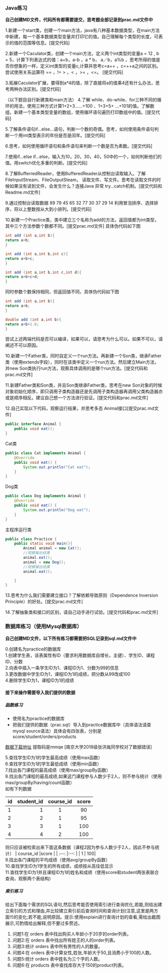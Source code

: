 ### Java练习
**自己创建MD文件，代码所有都需要提交，思考题全部记录到prac.md文件中**

1.新建一个start类，创建一个main方法，java有八种基本数据类型，在main方法中新建，每一个基本数据类型变量并打印它的值。自己理解每个类型的长度，可表示的值的范围等信息。[提交代码]


2.新建一个Caculator类，创建一个main方法，定义两个int类型的变量a = 12 , b = 5，计算下列表达式的值：a+b，a-b ，a * b， a／b，a%b ，思考所得的值是否你想象的一样，定义int类型的变量c,计算并思考c=a++ ，c=++a之间的区别。尝试使用关系运算符 == ，!= > ，< ，>= ，<=。 [提交代码]

3.拓展Caculator扩展，要得到a*4的值，除了直接将a的值乘4还有什么办法，思考两种办法区别。[提交代码]

（以下题目自行新建类和main方法）
4.了解 while、do-while、for三种不同的循环的用法，使用三种方式计算1+2+3......+100 、1+3+5+ …+101的值。了解数组，新建一个基本类型变量的数组，使用循环语句遍历打印数组中的值。[提交代码]

5.了解条件语句if...else...语句，判断一个数的奇偶。思考，如何使用条件语句判断一个用int类型表示的年份是否是闰年。[提交代码]

6.思考，如何使用循环语句和条件语句来判断一个数是否为素数。[提交代码]


7.使用if...else if...else，输入为10，20，30，40，50中的一个，如何判断他们的值。用switch优化多重的判断。[提交代码]

8.了解BufferredReader，使用BufferedReader从控制台读取输入。了解FileInputStream、FileOutputSteam， 读取文件、写文件。思考在读取文件的时候如果没有读到文件，会发生什么？连接Java 异常 try…catch机制。[提交代码和Readme.md文件]

9.通过控制台读取数据
 89 79 45 65 32 77 30 37 29 14
利用冒泡排序、选择排序，将以上整数按从大到小排列。[提交代码]

10.新建一个Practice类，类中建立三个名称为add的方法，返回值都为int类型，其中三个方法参数个数都不同。[提交prac.md文件]
具体伪代码如下图

```java
int add (int a,int b){
return a+b;
}

int add (int a,int b,int c){
return a+b+c;
}

int add (int a,int b,int c,int d){
return a+b+c+d;
}
```

同时参数个数保持相同，但返回值不同，具体伪代码如下图
```java
int add (int a,int b){
return a+b;
}

double add (int a,int b){
return a+b+1.0;
}

```
尝试上述两端代码是否可以编译，如果可以，请思考为什么可以。如果不可以，请阐述不可以原因。

10.新建一个Father类，同时自定义一个run方法。再新建一个Son类，继承Father类（使用extends字段），同时在该类中定义一个run方法。然后建立Main方法，并new Son类执行run方法，观察具体调用的是哪个run方法。[提交代码和prac.md文件]

11.新建Father类和Son类，并且Son类继承Father类，思考在new Son对象的时候对象初始化顺序，即只调用子类构造器还是先调用子类构造器再调用父类构造器亦或是顺序相反。建议自己想一个方法进行验证。[提交代码和prac.md文件]

12.自己实现以下代码，观察运行结果，并思考多态
Animal接口[提交prac.md文件]
```java
public interface Animal {
    public void eat();
}
```
Cat类
```java
public class Cat implements Animal {
    @Override
    public void eat() {
        System.out.println("Cat eat");
    }
}
```
Dog类
```java
public class Dog implements Animal {
    @Override
    public void eat() {
        System.out.println("Dog eat");
    }
}
```
主程序运行类
```java
public class Practice {
    public static void main(){
        Animal animal = new Cat();
        //观察输出结果
        animal.eat();
        animal = new Dog();
        //观察输出结果
        animal.eat();

    }
}
```
13.思考为什么我们需要建立接口？了解依赖导致原则（Dependence Inversion Principle）的好处。[提交prac.md文件]

14.了解抽象类和接口的区别，请自己动手进行试验。[提交代码和prac.md文件]

### 数据库练习（使用Mysql数据库）
**自己创建MD文件，以下所有练习都需要把SQL记录到sql.md文件中**

0.创建名为practice的数据库  
1.创建学生表，该表属性有ID（要求利用数据库自增长，主键）、学生ID、课程ID、分数  
2.向表中插入一条学生ID为1、课程ID为1、分数为99的信息  
3.更改数据中学生ID为1，课程ID为1的成绩，把分数从99改成100  
4.删除学生ID为1，课程ID为1的成绩  

#### 接下来操作需要导入我们提供的数据
##### 函数练习
* 使用名为practice的数据库
* 把我们提供的数据（prac.sql）导入到practice数据库中（具体语法请查mysql source语法）具体会有四张表，分别是score/student/orders/products

[数据下载地址](https://pan.baidu.com/s/1itkU_RjKxFCaz-gWGiuubw) 提取码是mmqe [南京大学2018级张洪胤同学校对了数据错误]

5.查找学生ID为1的学生最高成绩（使用max函数）  
6.查找学生ID为1的学生最低成绩（使用min函数）  
7.找出各门课程的最高成绩（使用max/groupBy函数）  
8.找出各门课程的最高成绩,如果这门课程参与人数少于2人，则不参与统计（使用max/groupBy/having/count函数）  
如有下列数据

| id      |    student_id | course_id  |score  |
| :---- | --------:| :--: |:--: |
| 1  | 1  |  1   | 90|
| 2  | 2  |  1   | 95|
| 3  | 3  |  1   | 100|
| 4  | 4  |  2   | 100|

则只应该被检索出来下面这条数据（课程2因为参与人数少于2人，因此不参与统计）
| course_id  |score  |
| :--: |:--: |
|  1   | 100|  
9.找出各门课程的平均成绩（使用avg/groupBy函数）  
10.查找学生ID为1学生的所有成绩，成绩按从高往低显示  
11.查找学生ID为1并且课程ID为1的姓名和成绩（使用score和student两张表联合查询，观察两个表结构）  

##### 索引练习
给出下面每个需求的SQL语句,然后思考能否使用索引进行查询优化,若能,则给出建立索引的方式和理由,并比较建立索引前后查询时间和查询计划(注意,这里是两方面!!)的变化;若不能,说明原因。提示:使用explain进行查询计划的查看,需给出截图展示,可酌情给出解释,但不要过多赘述。
1. 问题1:在 orders 表中找出购买人年龄小于20岁的order列表。    
2. 问题2:在 orders 表中找出所有姓王的人的order列表。    
3. 问题3:统计 orders 表中所有男性的人的数量。    
4. 问题4:在 orders 表中计算女性,姓张,年龄大于50,且消费小于100的人数。     
5. 问题5:统计 orders 表中姓名为三个字的人数。    
6. 问题6:在 products 表中查找库存大于150的product列表。    
